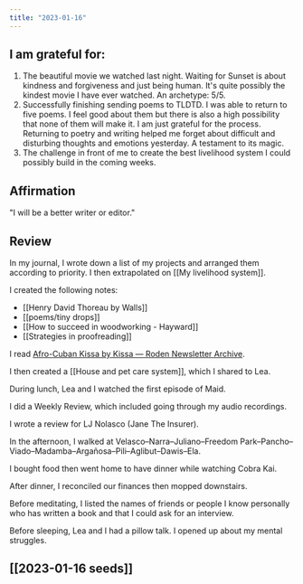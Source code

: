 ```yaml
---
title: "2023-01-16"
---
```

## I am grateful for:
1. The beautiful movie we watched last night. Waiting for Sunset is about kindness and forgiveness and just being human. It's quite possibly the kindest movie I have ever watched. An archetype: 5/5.
2. Successfully finishing sending poems to TLDTD. I was able to return to five poems. I feel good about them but there is also a high possibility that none of them will make it. I am just grateful for the process. Returning to poetry and writing helped me forget about difficult and disturbing thoughts and emotions yesterday. A testament to its magic.
3. The challenge in front of me to create the best livelihood system I could possibly build in the coming weeks.

## Affirmation

"I will be a better writer or editor."

## Review

In my journal, I wrote down a list of my projects and arranged them according to priority. I then extrapolated on [[My livelihood system]].

I created the following notes:
- [[Henry David Thoreau by Walls]]
- [[poems/tiny drops]]
- [[How to succeed in woodworking - Hayward]]
- [[Strategies in proofreading]]

I read [Afro-Cuban Kissa by Kissa — Roden Newsletter Archive](https://craigmod.com/roden/074/).

I then created a [[House and pet care system]], which I shared to Lea.

During lunch, Lea and I watched the first episode of Maid.

I did a Weekly Review, which included going through my audio recordings.

I wrote a review for LJ Nolasco (Jane The Insurer).

In the afternoon, I walked at Velasco–Narra–Juliano–Freedom Park–Pancho–Viado–Madamba–Argañosa–Pili–Aglibut–Dawis–Ela.

I bought food then went home to have dinner while watching Cobra Kai.

After dinner, I reconciled our finances then mopped downstairs.

Before meditating, I listed the names of friends or people I know personally who has written a book and that I could ask for an interview.

Before sleeping, Lea and I had a pillow talk. I opened up about my mental struggles.

## [[2023-01-16 seeds]]
